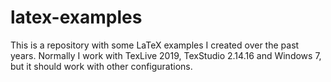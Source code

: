# latex-examples

This is a repository with some LaTeX examples I created over the past years.
Normally I work with TexLive 2019, TexStudio 2.14.16 and Windows 7, but
it should work with other configurations.

